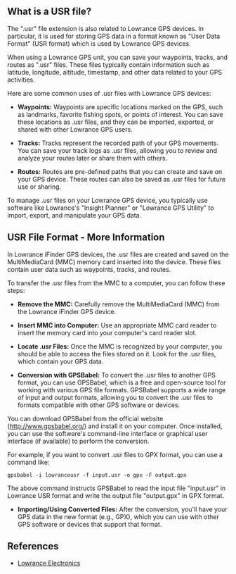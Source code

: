 ## What is a USR file?

The ".usr" file extension is also related to Lowrance GPS devices. In particular, it is used for storing GPS data in a format known as "User Data Format" (USR format) which is used by Lowrance GPS devices.

When using a Lowrance GPS unit, you can save your waypoints, tracks, and routes as ".usr" files. These files typically contain information such as latitude, longitude, altitude, timestamp, and other data related to your GPS activities.

Here are some common uses of .usr files with Lowrance GPS devices:

- **Waypoints:** Waypoints are specific locations marked on the GPS, such as landmarks, favorite fishing spots, or points of interest. You can save these locations as .usr files, and they can be imported, exported, or shared with other Lowrance GPS users.

- **Tracks:** Tracks represent the recorded path of your GPS movements. You can save your track logs as .usr files, allowing you to review and analyze your routes later or share them with others.

- **Routes:** Routes are pre-defined paths that you can create and save on your GPS device. These routes can also be saved as .usr files for future use or sharing.

To manage .usr files on your Lowrance GPS device, you typically use software like Lowrance's "Insight Planner" or "Lowrance GPS Utility" to import, export, and manipulate your GPS data.

## USR File Format - More Information

In Lowrance iFinder GPS devices, the .usr files are created and saved on the MultiMediaCard (MMC) memory card inserted into the device. These files contain user data such as waypoints, tracks, and routes.

To transfer the .usr files from the MMC to a computer, you can follow these steps:

- **Remove the MMC:** Carefully remove the MultiMediaCard (MMC) from the Lowrance iFinder GPS device.

- **Insert MMC into Computer:** Use an appropriate MMC card reader to insert the memory card into your computer's card reader slot.

- **Locate .usr Files:** Once the MMC is recognized by your computer, you should be able to access the files stored on it. Look for the .usr files, which contain your GPS data.

- **Conversion with GPSBabel:** To convert the .usr files to another GPS format, you can use GPSBabel, which is a free and open-source tool for working with various GPS file formats. GPSBabel supports a wide range of input and output formats, allowing you to convert the .usr files to formats compatible with other GPS software or devices.

You can download GPSBabel from the official website (http://www.gpsbabel.org/) and install it on your computer. Once installed, you can use the software's command-line interface or graphical user interface (if available) to perform the conversion.

For example, if you want to convert .usr files to GPX format, you can use a command like:

```
gpsbabel -i lowranceusr -f input.usr -o gpx -F output.gpx
```

The above command instructs GPSBabel to read the input file "input.usr" in Lowrance USR format and write the output file "output.gpx" in GPX format.

- **Importing/Using Converted Files:** After the conversion, you'll have your GPS data in the new format (e.g., GPX), which you can use with other GPS software or devices that support that format.

## References
* [Lowrance Electronics](https://en.wikipedia.org/wiki/Lowrance_Electronics)
